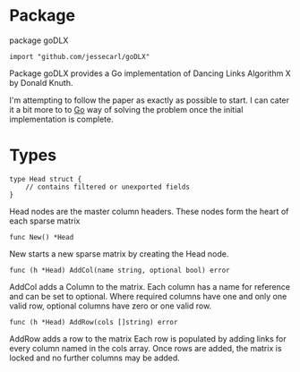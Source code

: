 Package
===

package goDLX

    import "github.com/jessecarl/goDLX"

Package goDLX provides a Go implementation of Dancing Links Algorithm X
by Donald Knuth.

I'm attempting to follow the paper as exactly as possible to start. I
can cater it a bit more to to [Go](http://golang.org) way of solving the
problem once the initial implementation is complete.

Types
===

    type Head struct {
        // contains filtered or unexported fields
    }

Head nodes are the master column headers. These nodes form the heart of
each sparse matrix

    func New() *Head

New starts a new sparse matrix by creating the Head node.

    func (h *Head) AddCol(name string, optional bool) error

AddCol adds a Column to the matrix. Each column has a name for reference
and can be set to optional. Where required columns have one and only one
valid row, optional columns have zero or one valid row.

    func (h *Head) AddRow(cols []string) error

AddRow adds a row to the matrix Each row is populated by adding links
for every column named in the cols array. Once rows are added, the
matrix is locked and no further columns may be added.


